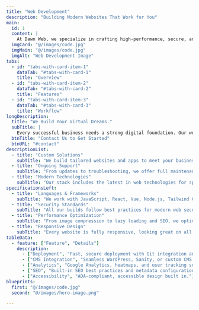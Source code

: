 ```yaml
---
title: "Web Development"
description: "Building Modern Websites That Work for You"
main:
  id: 1
  content: |
    At Dawn Web, we specialize in crafting high-performance, secure, and scalable websites tailored to your vision. Whether it's a simple landing page or a fully custom web application, our team delivers reliable, high-quality solutions with the latest technologies and clean, maintainable code. We don’t just build websites—we bring your digital ideas to life.
  imgCard: "@/images/code.jpg"
  imgMain: "@/images/code.jpg"
  imgAlt: "Web Development Image"
tabs:
  - id: "tabs-with-card-item-1"
    dataTab: "#tabs-with-card-1"
    title: "Overview"
  - id: "tabs-with-card-item-2"
    dataTab: "#tabs-with-card-2"
    title: "Features"
  - id: "tabs-with-card-item-3"
    dataTab: "#tabs-with-card-3"
    title: "Workflow"
longDescription:
  title: "We Build Your Virtual Dreams."
  subTitle: |
    Every successful business needs a strong digital foundation. Our web development services are designed to transform your ideas into high-performing digital products. From design to deployment, we take care of every step, ensuring quality, speed, and reliability in every line of code.
  btnTitle: "Contact Us to Get Started"
  btnURL: "#contact"
descriptionList:
  - title: "Custom Solutions"
    subTitle: "We build tailored websites and apps to meet your business goals, not just templates."
  - title: "Ongoing Support"
    subTitle: "From updates to troubleshooting, we offer full maintenance to keep your site running smoothly."
  - title: "Modern Technologies"
    subTitle: "Our stack includes the latest in web technologies for speed, security, and scalability."
specificationsLeft:
  - title: "Languages & Frameworks"
    subTitle: "We work with JavaScript, React, Vue, Node.js, Tailwind CSS, and more."
  - title: "Security Standards"
    subTitle: "All our builds follow best practices for modern web security, including HTTPS, secure forms, and user data protection."
  - title: "Performance Optimization"
    subTitle: "From image compression to lazy loading and SEO, we optimize every part of your site."
  - title: "Responsive Design"
    subTitle: "Every website is fully responsive, looking great on all devices—desktop, tablet, or mobile."
tableData:
  - feature: ["Feature", "Details"]
    description:
      - ["Deployment", "Fast, secure deployment with Git integration and CI/CD pipelines."]
      - ["CMS Integration", "Seamless WordPress, Sanity, or custom CMS support."]
      - ["Analytics", "Google Analytics, heatmaps, and user tracking support."]
      - ["SEO", "Built-in SEO best practices and metadata configuration."]
      - ["Accessibility", "ADA-compliant, accessible design built in."]
blueprints:
  first: "@/images/code.jpg"
  second: "@/images/hero-image.png"

---
```

